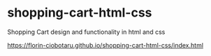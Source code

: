 # shopping-cart-html-css
Shopping Cart design and functionality in html and css

https://florin-ciobotaru.github.io/shopping-cart-html-css/index.html
